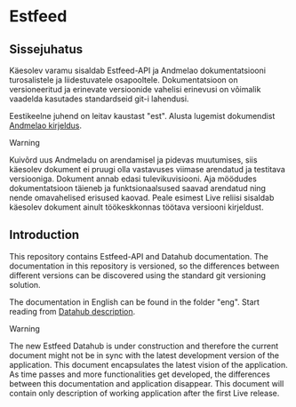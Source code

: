 # Estfeed

## Sissejuhatus

Käesolev varamu sisaldab Estfeed-API ja Andmelao dokumentatsiooni turosalistele ja liidestuvatele osapooltele. Dokumentatsioon on versioneeritud ja erinevate versioonide vahelisi erinevusi on võimalik vaadelda kasutades standardseid git-i lahendusi.

Eestikeelne juhend on leitav kaustast "est". Alusta lugemist dokumendist [Andmelao kirjeldus](est/01.1-avp-kirjeldus).

> [!WARNING] 
> Kuivõrd uus Andmeladu on arendamisel ja pidevas muutumises, siis käesolev dokument ei pruugi olla vastavuses viimase arendatud ja testitava versiooniga. Dokument annab edasi tulevikuvisiooni. Aja möödudes dokumentatsioon täieneb ja funktsionaalsused saavad arendatud ning nende omavahelised erisused kaovad. Peale esimest Live reliisi sisaldab käesolev dokument ainult töökeskkonnas töötava versiooni kirjeldust.

## Introduction

This repository contains Estfeed-API and Datahub documentation. The documentation in this repository is versioned, so the differences between different versions can be discovered using the standard git versioning solution.

The documentation in English can be found in the folder "eng". Start reading from [Datahub description](eng/01.1-datahub-description).

> [!WARNING] 
> The new Estfeed Datahub is under construction and therefore the current document might not be in sync with the latest development version of the application. This document encapsulates the latest vision of the application. As time passes and more functionalities get developed, the differences between this documentation and application disappear.  This document will contain only description of working application after the first Live release.